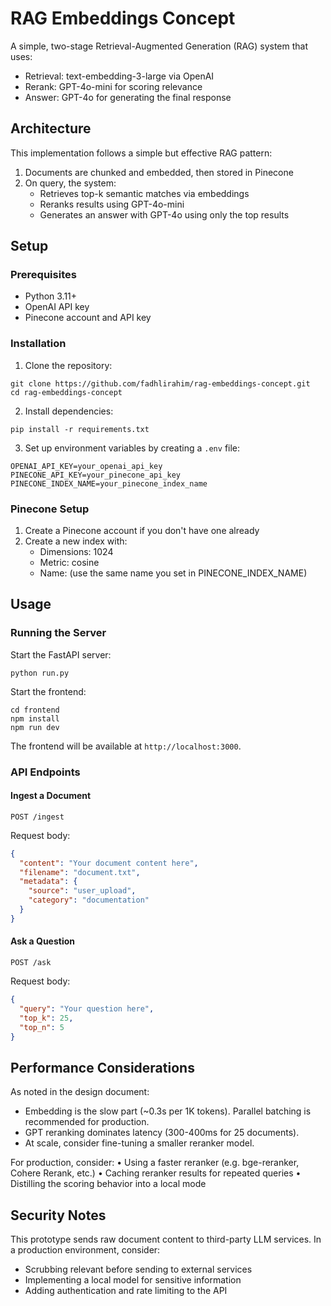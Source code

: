 # RAG Embeddings Concept

A simple, two-stage Retrieval-Augmented Generation (RAG) system that uses:
- Retrieval: text-embedding-3-large via OpenAI
- Rerank: GPT-4o-mini for scoring relevance
- Answer: GPT-4o for generating the final response

## Architecture

This implementation follows a simple but effective RAG pattern:
1. Documents are chunked and embedded, then stored in Pinecone
2. On query, the system:
   - Retrieves top-k semantic matches via embeddings
   - Reranks results using GPT-4o-mini
   - Generates an answer with GPT-4o using only the top results

## Setup

### Prerequisites
- Python 3.11+
- OpenAI API key
- Pinecone account and API key

### Installation

1. Clone the repository:
```
git clone https://github.com/fadhlirahim/rag-embeddings-concept.git
cd rag-embeddings-concept
```

2. Install dependencies:
```
pip install -r requirements.txt
```

3. Set up environment variables by creating a `.env` file:
```
OPENAI_API_KEY=your_openai_api_key
PINECONE_API_KEY=your_pinecone_api_key
PINECONE_INDEX_NAME=your_pinecone_index_name
```

### Pinecone Setup
1. Create a Pinecone account if you don't have one already
2. Create a new index with:
   - Dimensions: 1024
   - Metric: cosine
   - Name: (use the same name you set in PINECONE_INDEX_NAME)

## Usage

### Running the Server

Start the FastAPI server:
```
python run.py
```

Start the frontend:
```
cd frontend
npm install
npm run dev
```

The frontend will be available at `http://localhost:3000`.

### API Endpoints

#### Ingest a Document
```
POST /ingest
```
Request body:
```json
{
  "content": "Your document content here",
  "filename": "document.txt",
  "metadata": {
    "source": "user_upload",
    "category": "documentation"
  }
}
```

#### Ask a Question
```
POST /ask
```
Request body:
```json
{
  "query": "Your question here",
  "top_k": 25,
  "top_n": 5
}
```

## Performance Considerations

As noted in the design document:
- Embedding is the slow part (~0.3s per 1K tokens). Parallel batching is recommended for production.
- GPT reranking dominates latency (300-400ms for 25 documents).
- At scale, consider fine-tuning a smaller reranker model.

For production, consider:
	•	Using a faster reranker (e.g. bge-reranker, Cohere Rerank, etc.)
	•	Caching reranker results for repeated queries
	•	Distilling the scoring behavior into a local mode

## Security Notes

This prototype sends raw document content to third-party LLM services. In a production environment, consider:
- Scrubbing relevant before sending to external services
- Implementing a local model for sensitive information
- Adding authentication and rate limiting to the API

